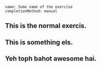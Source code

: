 ```ngMeta
name: Some name of the exercise
completionMethod: manual
```

## This is the normal exercis.
## This is something els.
## Yeh toph bahot awesome hai.